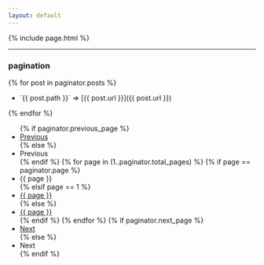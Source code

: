 ```yaml
---
layout: default
---
```


{% include page.html %}

---

### pagination

{% for post in paginator.posts %}
*   <p>`{{ post.path }}`              =>    [{{ post.url }}]({{ post.url }})</p>
{% endfor %}

<nav>
    <ul class="pagination">
        {% if paginator.previous_page %}
        <li>
        <a href="{{ paginator.previous_page_path }}" aria-label="Previous">
            <span>Previous</span>
        </a>
        </li>
        {% else %}
        <li class='disabled'>
        <a>
            <span>Previous</span>
        </a>
        </li>
        {% endif %}
        {% for page in (1..paginator.total_pages) %}
        {% if page == paginator.page %}
        <li class='active'><a>{{ page }}</a></li>
        {% elsif page == 1 %}
        <li>
        <a href="{{ paginator.paginate_path | prepend: site.baseurl | replace: '//', '/' }}">{{ page }}</a>
        </li>
        {% else %}
        <li>
        <a href="{{ site.paginate_path | prepend: site.baseurl | replace: '//', '/' | replace: ':num', page }}">{{ page }}</a>
        </li>
        {% endif %}
        {% endfor %}
        {% if paginator.next_page %}
        <li>
        <a href="{{ paginator.next_page_path }}" aria-label="Next">
            <span>Next</span>
        </a>
        </li>
        {% else %}
        <li class='disabled'>
        <a>
            <span>Next</span>
        </a>
        </li>
        {% endif %}
    </ul>
</nav>
